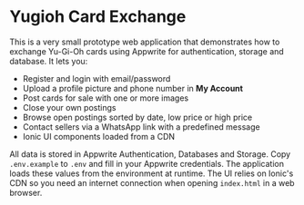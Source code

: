 # Yugioh Card Exchange

This is a very small prototype web application that demonstrates how to exchange Yu-Gi-Oh cards using Appwrite for authentication, storage and database. It lets you:

- Register and login with email/password
- Upload a profile picture and phone number in **My Account**
- Post cards for sale with one or more images
- Close your own postings
- Browse open postings sorted by date, low price or high price
- Contact sellers via a WhatsApp link with a predefined message
- Ionic UI components loaded from a CDN

All data is stored in Appwrite Authentication, Databases and Storage.
Copy `.env.example` to `.env` and fill in your Appwrite credentials.
The application loads these values from the environment at runtime.
The UI relies on Ionic's CDN so you need an internet connection when opening `index.html` in a web browser.
